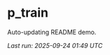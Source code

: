 # p_train

Auto-updating README demo.

<!--START_SECTION:status-->
_Last run: 2025-09-24 01:49 UTC_
<!--END_SECTION:status-->











































































































































































































































































































































































































































































































































































































































































































































